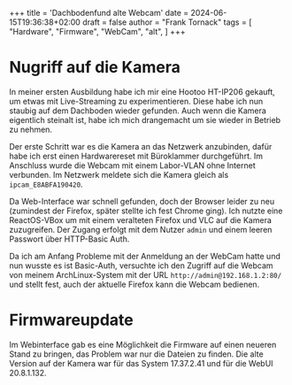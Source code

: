 +++
title = 'Dachbodenfund alte Webcam'
date = 2024-06-15T19:36:38+02:00
draft = false
author = "Frank Tornack"
tags = [
    "Hardware",
    "Firmware",
    "WebCam",
    "alt",
]
+++

# Nugriff auf die Kamera
In meiner ersten Ausbildung habe ich mir eine Hootoo HT-IP206 gekauft, um etwas mit Live-Streaming zu experimentieren. Diese habe ich nun staubig auf dem Dachboden wieder gefunden. Auch wenn die Kamera eigentlich steinalt ist, habe ich mich drangemacht um sie wieder in Betrieb zu nehmen.

Der erste Schritt war es die Kamera an das Netzwerk anzubinden, dafür habe ich erst einen Hardwarereset mit Büroklammer durchgeführt. Im Anschluss wurde die Webcam mit einem Labor-VLAN ohne Internet verbunden. Im Netzwerk meldete sich die Kamera gleich als `ipcam_E8ABFA190420`.

Da Web-Interface war schnell gefunden, doch der Browser leider zu neu (zumindest der Firefox, später stellte ich fest Chrome ging). Ich nutzte eine ReactOS-VBox um mit einem veralteten Firefox und VLC auf die Kamera zuzugreifen. Der Zugang erfolgt mit dem Nutzer `admin` und einem leeren Passwort über HTTP-Basic Auth.

Da ich am Anfang Probleme mit der Anmeldung an der WebCam hatte und nun wusste es ist Basic-Auth, versuchte ich den Zugriff auf die Webcam von meinem ArchLinux-System mit der URL `http://admin@192.168.1.2:80/` und stellt fest, auch der aktuelle Firefox kann die Webcam bedienen.

# Firmwareupdate
Im Webinterface gab es eine Möglichkeit die Firmware auf einen neueren Stand zu bringen, das Problem war nur die Dateien zu finden. Die alte Version auf der Kamera war für das System 17.37.2.41 und für die WebUI 20.8.1.132.